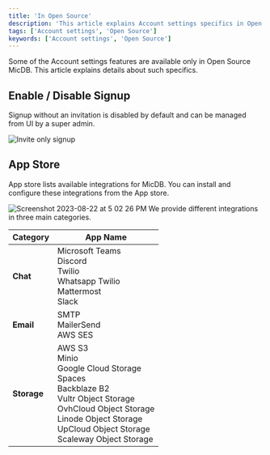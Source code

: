 ```yaml
---
title: 'In Open Source'
description: 'This article explains Account settings specifics in Open source MicDB.'
tags: ['Account settings', 'Open Source']
keywords: ['Account settings', 'Open Source']
---
```


Some of the Account settings features are available only in Open Source MicDB. This article explains details about such specifics.

## Enable / Disable Signup
Signup without an invitation is disabled by default and can be managed from UI by a super admin.

![Invite only signup](/img/v2/account-settings/invite-only-sign-up.png)


## App Store

App store lists available integrations for MicDB. You can install and configure these integrations from the App store.

![Screenshot 2023-08-22 at 5 02 26 PM](https://github.com/nocodb/nocodb/assets/86527202/e739a4b6-6ab6-4ee7-aac3-073d3aaf20ac)
We provide different integrations in three main categories.

|    Category   | App Name                                                                                                                                                                                                                      |
|---------------|-------------------------------------------------------------------------------------------------------------------------------------------------------------------------------------------------------------------------------|
|     **Chat**  | Microsoft Teams <br/> Discord <br/> Twilio <br/> Whatsapp Twilio<br/> Mattermost<br/> Slack                                                                                                                                   |
|     **Email** | SMTP<br/> MailerSend<br/> AWS SES                                                                                                                                                                                             |
|   **Storage** | AWS S3 <br/> Minio <br/> Google Cloud Storage <br/> Spaces <br/> Backblaze B2 <br/> Vultr Object Storage <br/> OvhCloud Object Storage <br/> Linode Object Storage <br/> UpCloud Object Storage <br/> Scaleway Object Storage |
